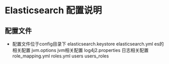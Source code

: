 # Elasticsearch 配置说明


## 配置文件
 
 * 配置文件位于config目录下
  elasticsearch.keystore
  elasticsearch.yml    es的相关配置
  jvm.options          jvm相关配置
  log4j2.properties    日志相关配置 
  role_mapping.yml
  roles.yml
  users
  users_roles
